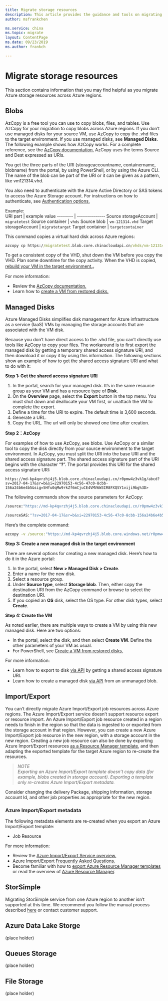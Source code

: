 ```yaml
---
title: Migrate storage resources
description: This article provides the guidance and tools on migrating storage resouces.
author: msfrankchen

ms.service: china 
ms.topic: migrate
layout: ContentPage 
ms.date: 09/23/2019
ms.author: frankch

---
```


# Migrate storage resources

This section contains information that you may find helpful as you migrate Azure storage resources across Azure regions.

## Blobs

AzCopy is a free tool you can use to copy blobs, files, and tables. Use AzCopy for your migration to copy blobs across Azure regions.
If you don’t use managed disks for your source VM, use AzCopy to copy the .vhd files to
the target environment. If you use managed disks, see **Managed Disks**.
The following example shows how AzCopy works. For a complete reference, see the [AzCopy documentation.](https://docs.azure.cn/storage/common/storage-use-azcopy-v10)
AzCopy uses the terms Source and Dest expressed as URIs.
 
You get the three parts of the URI (storageaccountname, containername, blobname) from the portal, by using PowerShell, or by using the Azure CLI. The name of the blob can be part of the URI or it can be given as a pattern, like vm121314.vhd.

You also need to authenticate with the Azure Active Directory or SAS tokens to access the Azure Storage account. For instructions on how to authenticate, see [Authentication options.](https://docs.azure.cn/storage/common/storage-use-azcopy-v10#authentication-options)

Example:  
URI part | example value
-------- | --------------
Source storageAccount | `migratetest`
Source container | `vhds`
Source blob | `vm-121314.vhd`
Target storageAccount | `migratetarget`
Target container | `targetcontainer`

This command copies a virtual hard disk across Azure regions:
```cmd
azcopy cp https://migratetest.blob.core.chinacloudapi.cn/vhds/vm-121314.vhd?<sastokenhere> https://migratetarget.blob.core.chinacloudapi.cn/targetcontainer?<sastokenhere>
```
To get a consistent copy of the VHD, shut down the VM before you copy the VHD. Plan some downtime for the copy activity. When the VHD is copied, [rebuild your VM in the target environment.](https://docs.azure.cn/backup/backup-azure-vms-automation#create-a-vm-from-restored-disks)。

For more information: 
* 	Review the [AzCopy documentation.](https://docs.microsoft.com/azure/storage/common/storage-use-azcopy-v10)
* 	Learn how to [create a VM from restored disks.](https://docs.azure.cn/en-us/backup/backup-azure-vms-automation#create-a-vm-from-restored-disks)

## Managed Disks
Azure Managed Disks simplifies disk management for Azure infrastructure as a service (IaaS) VMs by managing the storage accounts that are associated with the VM disk.

Because you don’t have direct access to the .vhd file, you can’t directly use tools like AzCopy to copy your files. The workaround is to first export the managed disk by getting a temporary shared access signature URI, and then download it or copy it by using this information. The following sections show an example of how to get the shared access signature URI and what to do with it:
 
**Step 1: Get the shared access signature URI**
1. In the portal, search for your managed disk. It’s in the same resource group as your VM and has a resource type of **Disk**.
2.	On the **Overview** page, select the **Export** button in the top menu. You must shut down and deallocate your VM first, or unattach the VM to complete the export.
3.	Define a time for the URI to expire. The default time is 3,600 seconds.
4.	Generate a URL.
5.	Copy the URL. The url will only be showed one time after creation.

**Step 2：AzCopy**

For examples of how to use AzCopy, see blobs. Use AzCopy or a similar tool to copy the disk directly from your source environment to the target environment. In AzCopy, you must split the URI into the base URI and the shared access signature part. The shared access signature part of the URI begins with the character “**?**”. The portal provides this URI for the shared access signature URI:

```http
https://md-kp4qvrzhj4j5.blob.core.chinacloudapi.cn/r0pmw4z3vk1g/abcd?sv=2017-04-17&sr=b&si=22970153-4c56-47c0-8cbb-156a24b6e4b5&sig=5Hfu0qMw9rkZf6mCjuCE4VMV6W3IR8FXQSY1viji9bg%3D>
```
The following commands show the source parameters for AzCopy:
```cmd
/source:"https://md-kp4qvrzhj4j5.blob.core.chinacloudapi.cn/r0pmw4z3vk1g/abcd" 
```
```cmd
/sourceSAS:"?sv=2017-04-17&sr=b&si=22970153-4c56-47c0-8cbb-156a24b6e4b5&sig=5Hfu0qMw9rkZf6mCjuCE4VMV6W3IR8FXQSY1viji9bg%3D"
```
Here’s the complete command:
```cmd
azcopy -v /source:"https://md-kp4qvrzhj4j5.blob.core.windows.net/r0pmw4z3vk1g/abcd" /sourceSAS:"?sv=2017-04-17&sr=b&si=22970153-4c56-47c0-8cbb-156a24b6e4b5&sig=5Hfu0qMw9rkZf6mCjuCE4VMV6W3IR8FXQSY1viji9bg%3D" /dest:"https://migratetarget.blob.core.chinacloudapi.cn/targetcontainer/newdisk.vhd" /DestKey:"o//ucD\... Kdpw=="
```
**Step 3: Create a new managed disk in the target environment**

There are several options for creating a new managed disk. Here’s how to do it in the Azure portal: 

1.	In the portal, select **New > Managed Disk > Create**. 
2.	Enter a name for the new disk. 
3.	Select a resource group.
4.	Under **Source type**, select **Storage blob**. Then, either copy the destination URI from the AzCopy command or browse to select the destination URI.
5.	If you copied an **OS** disk, select the OS type. For other disk types, select **Create**.   

**Step 4: Create the VM**

As noted earlier, there are multiple ways to create a VM by using this new managed disk. Here are two options: 
* In the portal, select the disk, and then select **Create VM**. Define the other parameters of your VM as usual.
* For PowerShell, see [Create a VM from restored disks.](https://docs.azure.cn/backup/backup-azure-vms-automation#create-a-vm-from-restored-disks)

For more information: 
* Learn how to export to disk [via API](https://docs.microsoft.com/rest/api/compute/disks/grantaccess) by getting a shared access signature URI. 
* Learn how to create a managed disk [via API](https://docs.microsoft.com/rest/api/compute/disks/createorupdate#create_a_managed_disk_by_importing_an_unmanaged_blob_from_a_different_subscription.) from an unmanaged blob.

## Import/Export

You can’t directly migrate Azure Import/Export job resources across Azure regions. The Azure Import/Export service doesn’t support resource export or resource import.
An Azure Import/Export job resource created in a region needs to finish in the region so that the data is ingested to or exported from the storage account in that region. 
However, you can create a new Azure Import/Export job resource in the new region, with a storage account in the new region.
Creating a new job resource can also be done by exporting Azure Import/Export resources [as a Resource Manager template](https://docs.azure.cn/azure-resource-manager/manage-resource-groups-portal#export-resource-groups-to-templates), and then adapting the exported template for the target Azure region to re-create the resources.

>*NOTE*  
>*Exporting an Azure Import/Export template doesn’t copy data (for example, blobs created in storage account). Exporting a template only re-creates Azure Import/Export metadata.*

Consider changing the delivery Package, shipping Information, storage account Id, and other job properties as appropriate for the new region.

### Azure Import/Export metadata
The following metadata elements are re-created when you export an Azure Import/Export template: 
* Job Resource

For more information: 
* Review the [Azure Import/Export Service overview.](https://docs.azure.cn/storage/common/storage-import-export-service)
* Azure Import/Export [Frequently Asked Questions.](https://docs.azure.cn/storage/common/storage-import-export-service-faq)
* Become familiar with how to [export Azure Resource Manager templates](https://docs.azure.cn/azure-resource-manager/manage-resource-groups-portal#export-resource-groups-to-templates) or read the overview of [Azure Resource Manager](https://docs.azure.cn/azure-resource-manager/resource-group-overview).


## StorSimple

Migrating StorSimple service from one Azure region to another isn’t supported at this time. We recommend you follow the manual process described [here](https://docs.microsoft.com/azure/storsimple/storsimple-8000-migrate-classic-azure-portal#datacenter-changes) or contact customer support.


## Azure Data Lake Storge
(place holder)

## Queues Storage
(place holder)

## File Storage
(place holder)




